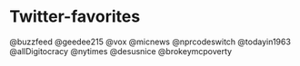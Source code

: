 Twitter-favorites
=================
@buzzfeed
@geedee215
@vox
@micnews
@nprcodeswitch
@todayin1963
@allDigitocracy
@nytimes 
@desusnice
@brokeymcpoverty

